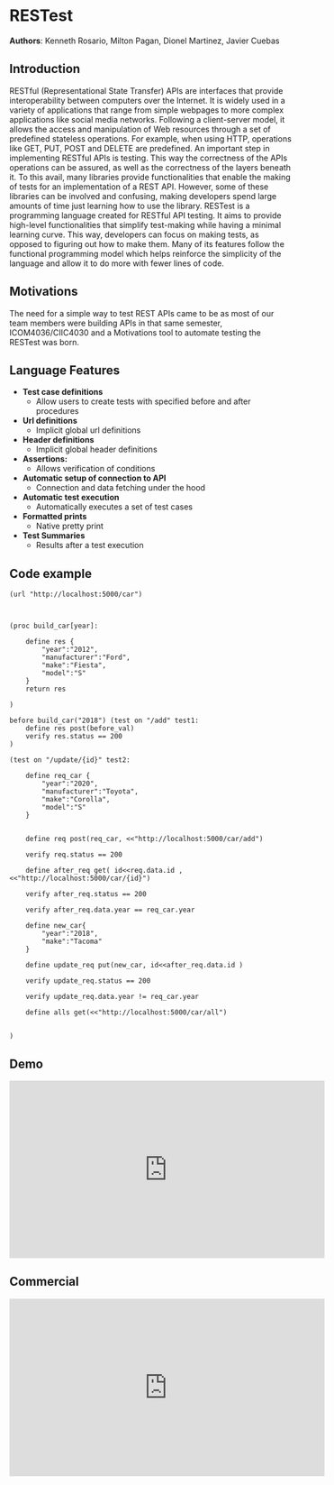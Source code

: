 # RESTest

**Authors**: Kenneth Rosario, Milton Pagan, Dionel Martinez, Javier Cuebas

## Introduction

RESTful (Representational State Transfer) APIs are interfaces that provide
interoperability between computers over the Internet. It is widely used in
a variety of applications that range from simple webpages to more complex
applications like social media networks. Following a client-server model,
it allows the access and manipulation of Web resources through a set of
predefined stateless operations. For example, when using HTTP, operations
like GET, PUT, POST and DELETE are predefined. An important step in
implementing RESTful APIs is testing. This way the correctness of the APIs
operations can be assured, as well as the correctness of the layers
beneath it. To this avail, many libraries provide functionalities that
enable the making of tests for an implementation of a REST API. However,
some of these libraries can be involved and confusing, making developers
spend large amounts of time just learning how to use the library. RESTest
is a programming language created for RESTful API testing. It aims to
provide high-level functionalities that simplify test-making while having
a minimal learning curve. This way, developers can focus on making tests,
as opposed to figuring out how to make them. Many of its features follow
the functional programming model which helps reinforce the simplicity of
the language and allow it to do more with fewer lines of code.

## Motivations

The need for a simple way to test REST APIs came to be as most of our team
members were building APIs in that same semester, ICOM4036/CIIC4030 and a
Motivations tool to automate testing the RESTest was born.

## Language Features

- **Test case definitions**
  - Allow users to create tests with specified before and after procedures
- **Url definitions**
  - Implicit global url definitions
- **Header definitions**
  - Implicit global header definitions
- **Assertions:**
  - Allows verification of conditions
- **Automatic setup of connection to API**
  - Connection and data fetching under the hood
- **Automatic test execution**
  - Automatically executes a set of test cases
- **Formatted prints**
  - Native pretty print
- **Test Summaries**
  - Results after a test execution

## Code example

```
(url "http://localhost:5000/car")



(proc build_car[year]:

    define res {
        "year":"2012",
        "manufacturer":"Ford",
        "make":"Fiesta",
        "model":"S"
    }
    return res

)

before build_car("2018") (test on "/add" test1:
    define res post(before_val)
    verify res.status == 200
)

(test on "/update/{id}" test2:

    define req_car {
        "year":"2020",
        "manufacturer":"Toyota",
        "make":"Corolla",
        "model":"S"
    }


    define req post(req_car, <<"http://localhost:5000/car/add")

    verify req.status == 200

    define after_req get( id<<req.data.id ,<<"http://localhost:5000/car/{id}")

    verify after_req.status == 200

    verify after_req.data.year == req_car.year

    define new_car{
        "year":"2018",
        "make":"Tacoma"
    }

    define update_req put(new_car, id<<after_req.data.id )

    verify update_req.status == 200

    verify update_req.data.year != req_car.year

    define alls get(<<"http://localhost:5000/car/all")


)
```
## Demo
<iframe width="560" height="315" src="https://www.youtube.com/embed/-20YencR52E" frameborder="0" allow="accelerometer; autoplay; encrypted-media; gyroscope; picture-in-picture" allowfullscreen></iframe>

## Commercial
<iframe width="560" height="315" src="https://www.youtube.com/embed/9UOUZyDl7es" frameborder="0" allow="accelerometer; autoplay; encrypted-media; gyroscope; picture-in-picture" allowfullscreen></iframe>
